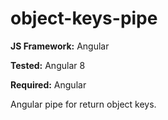 # object-keys-pipe

**JS Framework:** Angular

**Tested:** Angular 8

**Required:** Angular

Angular pipe for return object keys.
